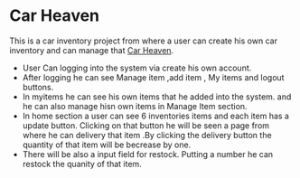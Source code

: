 # Car Heaven

This is a car inventory project from where a user can create his own car inventory and can manage that [Car Heaven](https://warewarehouse-management.web.app/).

* User Can logging into the system via create his own account.
* After logging he can see Manage item ,add item , My items and logout buttons.
* In myitems he can see his own items that he added into the system. and he can     also manage hisn own items in Manage Item section.
* In home section a user can see 6 inventories items and each item has a update button. Clicking on that button he will be seen a page from where he can delivery that item .By clicking the delivery button the quantity of that item will be becrease by one.
* There will be also a input field for restock. Putting a number he can restock the quanity of that item.